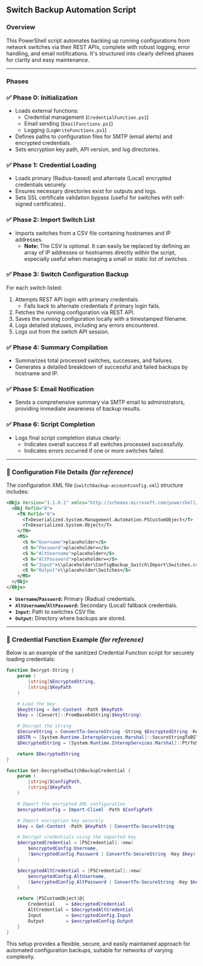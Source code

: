 ## Switch Backup Automation Script

### Overview
This PowerShell script automates backing up running configurations from network switches via their REST APIs, complete with robust logging, error handling, and email notifications. It's structured into clearly defined phases for clarity and easy maintenance.

---

### Phases

### ✅ **Phase 0: Initialization**
- Loads external functions:
  - Credential management (`CredentialFunction.ps1`)
  - Email sending (`EmailFunctions.ps1`)
  - Logging (`LogWriteFunctions.ps1`)
- Defines paths to configuration files for SMTP (email alerts) and encrypted credentials.
- Sets encryption key path, API version, and log directories.

### ✅ **Phase 1: Credential Loading**
- Loads primary (Radius-based) and alternate (Local) encrypted credentials securely.
- Ensures necessary directories exist for outputs and logs.
- Sets SSL certificate validation bypass (useful for switches with self-signed certificates).

### ✅ **Phase 2: Import Switch List**
- Imports switches from a CSV file containing hostnames and IP addresses.
  - **Note:** The CSV is optional. It can easily be replaced by defining an array of IP addresses or hostnames directly within the script, especially useful when managing a small or static list of switches.

### ✅ **Phase 3: Switch Configuration Backup**
For each switch listed:
1. Attempts REST API login with primary credentials.
   - Falls back to alternate credentials if primary login fails.
2. Fetches the running configuration via REST API.
3. Saves the running configuration locally with a timestamped filename.
4. Logs detailed statuses, including any errors encountered.
5. Logs out from the switch API session.

### ✅ **Phase 4: Summary Compilation**
- Summarizes total processed switches, successes, and failures.
- Generates a detailed breakdown of successful and failed backups by hostname and IP.

### ✅ **Phase 5: Email Notification**
- Sends a comprehensive summary via SMTP email to administrators, providing immediate awareness of backup results.

### ✅ **Phase 6: Script Completion**
- Logs final script completion status clearly:
  - Indicates overall success if all switches processed successfully.
  - Indicates errors occurred if one or more switches failed.

---

### 📄 Configuration File Details *(for reference)*

The configuration XML file (`switchbackup-accountconfig.xml`) structure includes:

```xml
<Objs Version="1.1.0.1" xmlns="http://schemas.microsoft.com/powershell/2004/04">
  <Obj RefId="0">
    <TN RefId="0">
      <T>Deserialized.System.Management.Automation.PSCustomObject</T>
      <T>Deserialized.System.Object</T>
    </TN>
    <MS>
      <S N="Username">placeholder</S>
      <S N="Password">placeholder=</S>
      <S N="AltUsername">placeholder</S>
      <S N="AltPassword">placeholder=</S>
      <S N="Input">\\placeholder\ConfigBackup_Switch\Import\Switches.csv</S>
      <S N="Output">\\placeholder\Switches</S>
    </MS>
  </Obj>
</Objs>
```

- **`Username`/`Password`:** Primary (Radius) credentials.
- **`AltUsername`/`AltPassword`:** Secondary (Local) fallback credentials.
- **`Input`:** Path to switches CSV file.
- **`Output`:** Directory where backups are stored.

---

### 📝 Credential Function Example *(for reference)*

Below is an example of the sanitized Credential Function script for securely loading credentials:

```powershell
function Decrypt-String {
    param (
        [string]$EncryptedString,
        [string]$KeyPath
    )

    # Load the key
    $keyString = Get-Content -Path $KeyPath
    $key = [Convert]::FromBase64String($keyString)

    # Decrypt the string
    $SecureString = ConvertTo-SecureString -String $EncryptedString -Key $key
    $BSTR = [System.Runtime.InteropServices.Marshal]::SecureStringToBSTR($SecureString)
    $DecryptedString = [System.Runtime.InteropServices.Marshal]::PtrToStringAuto($BSTR)

    return $DecryptedString
}

function Get-DecryptedSwitchBackupCredential {
    param (
        [string]$ConfigPath,
        [string]$KeyPath
    )

    # Import the encrypted XML configuration
    $encryptedConfig = Import-Clixml -Path $ConfigPath

    # Import encryption key securely
    $key = Get-Content -Path $KeyPath | ConvertTo-SecureString

    # Decrypt credentials using the imported key
    $decryptedCredential = [PSCredential]::new(
        $encryptedConfig.Username,
        ($encryptedConfig.Password | ConvertTo-SecureString -Key $key)
    )

    $decryptedAltCredential = [PSCredential]::new(
        $encryptedConfig.AltUsername,
        ($encryptedConfig.AltPassword | ConvertTo-SecureString -Key $key)
    )

    return [PSCustomObject]@{
        Credential    = $decryptedCredential
        AltCredential = $decryptedAltCredential
        Input         = $encryptedConfig.Input
        Output        = $encryptedConfig.Output
    }
}
```

This setup provides a flexible, secure, and easily maintained approach for automated configuration backups, suitable for networks of varying complexity.

